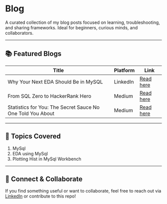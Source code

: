 # Blog
<!-- A repository of blog links focused on learning, troubleshooting, and sharing frameworks. Ideal for beginners and curious minds.
-->
A curated collection of my blog posts focused on learning, troubleshooting, and sharing frameworks. Ideal for beginners, curious minds, and collaborators.

---

## 📚 Featured Blogs

| Title | Platform | Link |
|-------|----------|------|
| Why Your Next EDA Should Be in MySQL | LinkedIn | [Read here](https://www.linkedin.com/pulse/from-sql-zero-hackerrank-hero-my-unexpected-journey-data-mukesh-kumar-zprpe/?trackingId=70ODcnyaR%2FWuwKTdskKfcA%3D%3D) |
| From SQL Zero to HackerRank Hero | Medium | [Read here](https://www.linkedin.com/posts/crashlar_why-your-next-eda-should-be-in-mysql-activity-7378055287468998656-Sx7u?utm_source=share&utm_medium=member_desktop&rcm=ACoAAFNT9kABZquwIYfjEXn87SdnBr-idonUIPQ) |
| Statistics for You: The Secret Sauce No One Told You About | Medium | [Read here](https://www.linkedin.com/posts/crashlar_statistics-for-you-the-secret-sauce-no-one-activity-7379464518919270400-r5Ql?utm_source=share&utm_medium=member_desktop&rcm=ACoAAFNT9kABZquwIYfjEXn87SdnBr-idonUIPQ) |
---

## 🧠 Topics Covered
1. MySql
2. EDA using MySql
3. Plotting Hist in MySql Workbench 

---


## 🤝 Connect & Collaborate

If you find something useful or want to collaborate, feel free to reach out via [LinkedIn](https://www.linkedin.com/in/crashlar/) or contribute to this repo!

